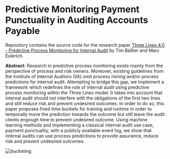 # Predictive Monitoring Payment Punctuality in Auditing Accounts Payable

Repository contains the source code for the research paper [Three Lines 4.0 - Predictive Process Monitoring for Internal Audit](https://papers.ssrn.com/sol3/papers.cfm?abstract_id=4080238) by Tim Bäßler and Marc Eulerich.

**Abstract:**
Research in predictive process monitoring exists mainly from the perspective of process and risk
owners. Moreover, existing guidelines from the Institute of Internal Auditors (IIA) omit process
mining and/or process predictions for internal audit. Attempting to bridge this gap, we implement
a framework which redefines the role of internal audit using predictive process monitoring within
the Three Lines model. It takes into account that internal audit should not interfere with the
obligations of the first two lines and still reduce risk and prevent undesired outcomes. In order
to do so, this paper proposes fixed time buckets for training and runtime in order to temporally
move the prediction towards the outcome but still leave the audit clients engough time to prevent
undesired outcome. Using machine learning methods and implementing a classical internal audit
use case, payment punctuality, with a publicly available event log, we show that internal audits can
use process predictions to provide assurance, reduce risk and prevent undesired outcomes.

![bucketing](https://user-images.githubusercontent.com/94218704/193218309-32968afe-1775-400e-a5e3-ce54d9f985d7.png)

